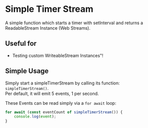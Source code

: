 # Simple Timer Stream 

A simple function which starts a timer with setInterval and returns a ReadableStream Instance (Web Streams). 

## Useful for 

- Testing custom WriteableStream Instances"!

## Simple Usage 

Simply start a simpleTimerStream by calling its function: `simpleTimerStream()`.  
Per default, it will emit 5 events, 1 per second. 

These Events can be read simply via a `for await` loop: 

```ts
for await (const eventCount of simpleTimerStream()) {
    console.log(event);
}
```